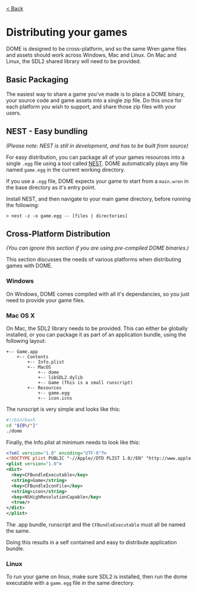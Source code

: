 [< Back](..)

Distributing your games
===================

DOME is designed to be cross-platform, and so the same Wren game files and assets should work across Windows, Mac and Linux. On Mac and Linux, the SDL2 shared library will need to be provided.

## Basic Packaging
The easiest way to share a game you've made is to place a DOME binary, your source code and game assets into a single zip file. Do this once for each platform you wish to support, and share those zip files with your users.

## NEST - Easy bundling

_(Please note: NEST is still in development, and has to be built from source)_

For easy distribution, you can package all of your games resources into a single `.egg` file using a tool called [NEST](https://github.com/domeengine/nest). DOME automatically plays any file named `game.egg` in the current working directory.

If you use a `.egg` file, DOME expects your game to start from a `main.wren` in the base directory as it's entry point.

Install NEST, and then navigate to your main game directory, before running the following:

```
> nest -z -o game.egg -- [files | directories]
```

## Cross-Platform Distribution
_(You can ignore this section if you are using pre-compiled DOME binaries.)_

This section discusses the needs of various platforms when distributing games with DOME.

### Windows

On Windows, DOME comes compiled with all it's dependancies, so you just need to provide your game files.

### Mac OS X

On Mac, the SDL2 library needs to be provided. This can either be globally installed, or you can package it as part of an application bundle, using the following layout:

```
+-- Game.app
    +-- Contents
        +-- Info.plist
        +-- MacOS
            +-- dome
            +-- libSDL2.dylib
            +-- Game (This is a small runscript)
        +-- Resources
            +-- game.egg
            +-- icon.icns
```

The runscript is very simple and looks like this:
```bash
#!/bin/bash
cd "${0%/*}"
./dome
```

Finally, the Info.plist at minimum needs to look like this:
```xml
<?xml version="1.0" encoding="UTF-8"?>
<!DOCTYPE plist PUBLIC "-//Apple//DTD PLIST 1.0//EN" "http://www.apple.com/DTDs/PropertyList-1.0.dtd">
<plist version="1.0">
<dict>
  <key>CFBundleExecutable</key>
  <string>Game</string>
  <key>CFBundleIconFile</key>
  <string>icon</string>
  <key>NSHighResolutionCapable</key>
  <true/>
</dict>
</plist>
```

The .app bundle, runscript and the `CFBundleExecutable` must all be named the same.

Doing this results in a self contained and easy to distribute application bundle.

### Linux

To run your game on linux, make sure SDL2 is installed, then run the dome executable with a `game.egg` file in the same directory.

